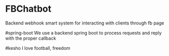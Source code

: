 # FBChatbot
Backend webhook smart system for interacting with clients through fb page

#spring-boot
We use a backend spring boot to process requests and reply with the proper callback

#kesho
I love football, freedom

